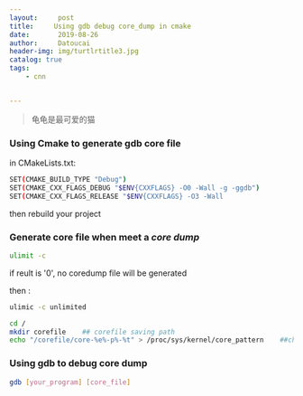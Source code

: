 ```yaml
---
layout:     post
title:     Using gdb debug core_dump in cmake
date:       2019-08-26
author:     Datoucai
header-img: img/turtlrtitle3.jpg
catalog: true
tags:
    - cnn


---
```


> 龟龟是最可爱的猫

### Using Cmake to generate gdb core file

in CMakeLists.txt:
```bash
SET(CMAKE_BUILD_TYPE "Debug")
SET(CMAKE_CXX_FLAGS_DEBUG "$ENV{CXXFLAGS} -O0 -Wall -g -ggdb")
SET(CMAKE_CXX_FLAGS_RELEASE "$ENV{CXXFLAGS} -O3 -Wall
```

then rebuild your project

### Generate core file when meet a _core dump_
```bash
ulimit -c
```
if reult is '0', no coredump file will be generated

then :
```bash
ulimic -c unlimited
```

```bash
cd /
mkdir corefile    ## corefile saving path
echo "/corefile/core-%e%-p%-%t" > /proc/sys/kernel/core_pattern    ##change corefile saving path
```

### Using gdb to debug core dump
```bash
gdb [your_program] [core_file]
```
